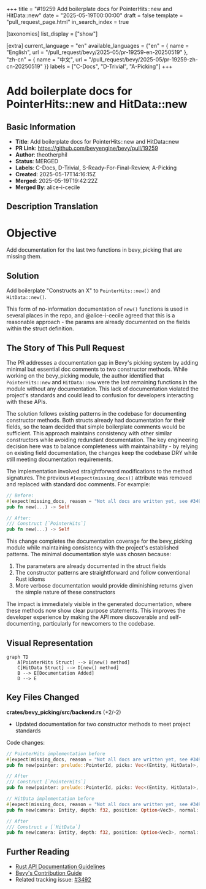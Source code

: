 +++
title = "#19259 Add boilerplate docs for PointerHits::new and HitData::new"
date = "2025-05-19T00:00:00"
draft = false
template = "pull_request_page.html"
in_search_index = true

[taxonomies]
list_display = ["show"]

[extra]
current_language = "en"
available_languages = {"en" = { name = "English", url = "/pull_request/bevy/2025-05/pr-19259-en-20250519" }, "zh-cn" = { name = "中文", url = "/pull_request/bevy/2025-05/pr-19259-zh-cn-20250519" }}
labels = ["C-Docs", "D-Trivial", "A-Picking"]
+++

# Add boilerplate docs for PointerHits::new and HitData::new

## Basic Information
- **Title**: Add boilerplate docs for PointerHits::new and HitData::new
- **PR Link**: https://github.com/bevyengine/bevy/pull/19259
- **Author**: theotherphil
- **Status**: MERGED
- **Labels**: C-Docs, D-Trivial, S-Ready-For-Final-Review, A-Picking
- **Created**: 2025-05-17T14:16:15Z
- **Merged**: 2025-05-19T19:42:22Z
- **Merged By**: alice-i-cecile

## Description Translation
# Objective

Add documentation for the last two functions in bevy_picking that are missing them.

## Solution

Add boilerplate "Constructs an X" to `PointerHits::new()` and `HitData::new()`.

This form of no-information documentation of `new()` functions is used in several places in the repo, and @alice-i-cecile agreed that this is a reasonable approach - the params are already documented on the fields within the struct definition.

## The Story of This Pull Request

The PR addresses a documentation gap in Bevy's picking system by adding minimal but essential doc comments to two constructor methods. While working on the bevy_picking module, the author identified that `PointerHits::new` and `HitData::new` were the last remaining functions in the module without any documentation. This lack of documentation violated the project's standards and could lead to confusion for developers interacting with these APIs.

The solution follows existing patterns in the codebase for documenting constructor methods. Both structs already had documentation for their fields, so the team decided that simple boilerplate comments would be sufficient. This approach maintains consistency with other similar constructors while avoiding redundant documentation. The key engineering decision here was to balance completeness with maintainability - by relying on existing field documentation, the changes keep the codebase DRY while still meeting documentation requirements.

The implementation involved straightforward modifications to the method signatures. The previous `#[expect(missing_docs)]` attribute was removed and replaced with standard doc comments. For example:

```rust
// Before:
#[expect(missing_docs, reason = "Not all docs are written yet, see #3492.")]
pub fn new(...) -> Self

// After:
/// Construct [`PointerHits`]
pub fn new(...) -> Self
```

This change completes the documentation coverage for the bevy_picking module while maintaining consistency with the project's established patterns. The minimal documentation style was chosen because:
1. The parameters are already documented in the struct fields
2. The constructor patterns are straightforward and follow conventional Rust idioms
3. More verbose documentation would provide diminishing returns given the simple nature of these constructors

The impact is immediately visible in the generated documentation, where these methods now show clear purpose statements. This improves the developer experience by making the API more discoverable and self-documenting, particularly for newcomers to the codebase.

## Visual Representation

```mermaid
graph TD
    A[PointerHits Struct] --> B[new() method]
    C[HitData Struct] --> D[new() method]
    B --> E[Documentation Added]
    D --> E
```

## Key Files Changed

**crates/bevy_picking/src/backend.rs** (+2/-2)
- Updated documentation for two constructor methods to meet project standards

Code changes:
```rust
// PointerHits implementation before
#[expect(missing_docs, reason = "Not all docs are written yet, see #3492.")]
pub fn new(pointer: prelude::PointerId, picks: Vec<(Entity, HitData)>, order: f32) -> Self

// After
/// Construct [`PointerHits`]
pub fn new(pointer: prelude::PointerId, picks: Vec<(Entity, HitData)>, order: f32) -> Self

// HitData implementation before
#[expect(missing_docs, reason = "Not all docs are written yet, see #3492.")]
pub fn new(camera: Entity, depth: f32, position: Option<Vec3>, normal: Option<Vec3>) -> Self

// After
/// Construct a [`HitData`]
pub fn new(camera: Entity, depth: f32, position: Option<Vec3>, normal: Option<Vec3>) -> Self
```

## Further Reading
- [Rust API Documentation Guidelines](https://rust-lang.github.io/api-guidelines/documentation.html)
- [Bevy's Contribution Guide](https://github.com/bevyengine/bevy/blob/main/CONTRIBUTING.md)
- Related tracking issue: [#3492](https://github.com/bevyengine/bevy/issues/3492)